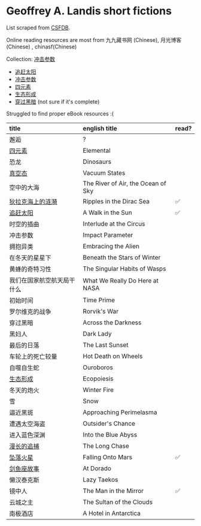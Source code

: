 # Geoffrey A. Landis short fictions

List scraped from [CSFDB](https://csfdb.scifi-wiki.com/people/754).

Online reading resources  are most from 九九藏书网 (Chinese), 月光博客 (Chinese) , chinasf(Chinese)

Collection: [冲击参数](http://st.kanxshuo.com/book-73635-1.html)

* [追赶太阳](http://st.kanxshuo.com/book-73635-3.html)
* [冲击参数](http://st.kanxshuo.com/book-73635-6.html)
* [四元素](http://st.kanxshuo.com/book-73635-10.html)
* [生态形成](http://st.kanxshuo.com/book-73635-19.html)
* [穿过黑暗](http://st.kanxshuo.com/book-73635-28.html) (not sure if it's complete)

Struggled to find proper eBook resources :(


| title                                                        | english title                      | read? |
| :----------------------------------------------------------- | :--------------------------------- | ----- |
| 邂逅                                                         | ?                                  |       |
| [四元素](http://st.kanxshuo.com/book-73635-10.html)          | Elemental                          |       |
| 恐龙                                                         | Dinosaurs                          |       |
| [真空态](https://www.99csw.com/book/10134/364697.htm)        | Vacuum States                      |       |
| 空中的大海                                                   | The River of Air, the Ocean of Sky |       |
| [狄拉克海上的涟漪](https://www.williamlong.info/story/archives/355.html) | Ripples in the Dirac Sea           | ✅     |
| [追赶太阳](https://www.99csw.com/article/9288.htm)           | A Walk in the Sun                  | ✅     |
| 时空的插曲                                                   | Interlude at the Circus            |       |
| 冲击参数                                                     | Impact Parameter                   |       |
| 拥抱异类                                                     | Embracing the Alien                |       |
| 在冬天的星星下                                               | Beneath the Stars of Winter        |       |
| 黄蜂的奇特习性                                               | The Singular Habits of Wasps       |       |
| 我们在国家航空航天局干什么                                   | What We Really Do Here at NASA     |       |
| 初始时间                                                     | Time Prime                         |       |
| 罗尔维克的战争                                               | Rorvik's War                       |       |
| 穿过黑暗                                                     | Across the Darkness                |       |
| 黑妇人                                                       | Dark Lady                          |       |
| 最后的日落                                                   | The Last Sunset                    |       |
| 车轮上的死亡较量                                             | Hot Death on Wheels                |       |
| 自噬自生蛇                                                   | Ouroboros                          |       |
| [生态形成](http://st.kanxshuo.com/book-73635-19.html)        | Ecopoiesis                         |       |
| 冬天的炮火                                                   | Winter Fire                        |       |
| 雪                                                           | Snow                               |       |
| 逼近黑斑                                                     | Approaching Perimelasma            |       |
| 遭遇太空海盗                                                 | Outsider's Chance                  |       |
| 进入蓝色深渊                                                 | Into the Blue Abyss                |       |
| [漫长的追捕](https://www.cdstm.cn/theme/khsj/khxs/dpxs/201807/t20180702_815923.html) | The Long Chase                     |       |
| [坠落火星](https://www.williamlong.info/story/archives/1298.html) | Falling Onto Mars                  | ✅     |
| [剑鱼座故事](https://www.cdstm.cn/theme/khsj/khxs/dpxs/201706/t20170619_515497.html) | At Dorado                          |       |
| 懒汉泰克斯                                                   | Lazy Taekos                        |       |
| 镜中人                                                       | The Man in the Mirror              | ✅     |
| 云城之主                                                     | The Sultan of the Clouds           |       |
| 南极酒店                                                     | A Hotel in Antarctica              |       |

